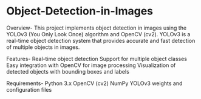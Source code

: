 # Object-Detection-in-Images
Overview-
    This project implements object detection in images using the YOLOv3 (You Only Look Once) algorithm and OpenCV (cv2). YOLOv3 is a real-time object detection system that provides 
    accurate and fast detection of multiple objects in images.

Features-
    Real-time object detection
    Support for multiple object classes
    Easy integration with OpenCV for image processing
    Visualization of detected objects with bounding boxes and labels

Requirements-
    Python 3.x
    OpenCV (cv2)
    NumPy
    YOLOv3 weights and configuration files
